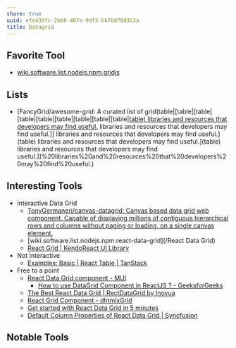 ```yaml
---
share: true
uuid: efe438fc-2bb0-407e-9df3-b67b878d353a
title: Datagrid
---
```

## Favorite Tool

* [wiki.software.list.nodejs.npm.gridjs](/dentropydaemon-wiki/Software/List/gridjs)


## Lists

* [FancyGrid/awesome-grid: A curated list of grid(table|[table|[table|[table|[table|[table|[table|[table|[table|[table) libraries and resources that developers may find useful.](/table) libraries and resources that developers may find useful.]] libraries and resources that developers may find useful.](table) libraries and resources that developers may find useful.](table) libraries and resources that developers may find useful.]]%20libraries%20and%20resources%20that%20developers%20may%20find%20useful.)

## Interesting Tools

* Interactive Data Grid
    * [TonyGermaneri/canvas-datagrid: Canvas based data grid web component. Capable of displaying millions of contiguous hierarchical rows and columns without paging or loading, on a single canvas element.](https://github.com/TonyGermaneri/canvas-datagrid)
    * [wiki.software.list.nodejs.npm.react-data-grid](/React Data Grid)
    * [React Grid | KendoReact UI Library](https://www.telerik.com/kendo-react-ui/grid/)
* Not Interactive
  * [Examples: Basic | React Table | TanStack](https://react-table.tanstack.com/docs/examples/basic)
* Free to a point
  * [React Data Grid component - MUI](https://mui.com/components/data-grid/)
    * [How to use DataGrid Component in ReactJS ? - GeeksforGeeks](https://www.geeksforgeeks.org/how-to-use-datagrid-component-in-reactjs/)
  * [The Best React Data Grid | RectDataGrid by Inovua](https://reactdatagrid.io/)
  * [React Grid Component - dhtmlxGrid](https://dhtmlx.com/docs/products/dhtmlxGrid-for-React/)
  * [Get started with React Data Grid in 5 minutes](https://blog.ag-grid.com/react-get-started-with-react-grid-in-5-minutes/)
  * [Default Column Properties of React Data Grid | Syncfusion](https://www.syncfusion.com/react-ui-components/react-data-grid/column)
## Notable Tools